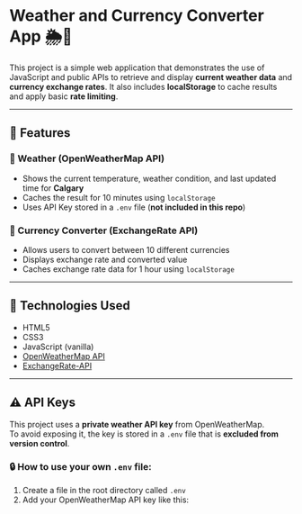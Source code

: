 # Weather and Currency Converter App 🌦️💱

This project is a simple web application that demonstrates the use of JavaScript and public APIs to retrieve and display **current weather data** and **currency exchange rates**. It also includes **localStorage** to cache results and apply basic **rate limiting**.

---

## 🧠 Features

### 🔹 Weather (OpenWeatherMap API)
- Shows the current temperature, weather condition, and last updated time for **Calgary**
- Caches the result for 10 minutes using `localStorage`
- Uses API Key stored in a `.env` file (**not included in this repo**)

### 🔹 Currency Converter (ExchangeRate API)
- Allows users to convert between 10 different currencies
- Displays exchange rate and converted value
- Caches exchange rate data for 1 hour using `localStorage`

---

## 🧪 Technologies Used

- HTML5
- CSS3
- JavaScript (vanilla)
- [OpenWeatherMap API](https://openweathermap.org/api)
- [ExchangeRate-API](https://www.exchangerate-api.com/)

---

## ⚠️ API Keys

This project uses a **private weather API key** from OpenWeatherMap.  
To avoid exposing it, the key is stored in a `.env` file that is **excluded from version control**.

### 🔒 How to use your own `.env` file:

1. Create a file in the root directory called `.env`
2. Add your OpenWeatherMap API key like this:

